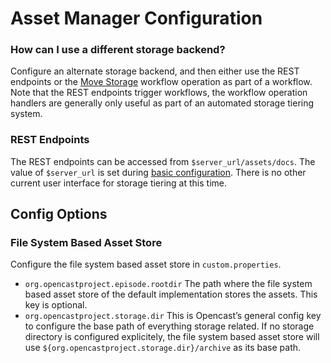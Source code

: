Asset Manager Configuration
===========================

### How can I use a different storage backend?

Configure an alternate storage backend, and then either use the REST endpoints or the 
[Move Storage](../workflowoperationhandlers/move-storage-woh.md) workflow operation as part of a workflow.  Note that
the REST endpoints trigger workflows, the workflow operation handlers are generally only useful as part of an automated
storage tiering system.


### REST Endpoints

The REST endpoints can be accessed from `$server_url/assets/docs`. The value of `$server_url` is set during
[basic configuration](basic.md). There is no other current user interface for storage tiering at this time.

Config Options
--------------

### File System Based Asset Store

Configure the file system based asset store in `custom.properties`.

- `org.opencastproject.episode.rootdir`
   The path where the file system based asset store of the default implementation stores the assets. This key is optional.
- `org.opencastproject.storage.dir`
  This is Opencast’s general config key to configure the base path of everything storage related.
  If no storage directory is configured explicitely, the file system based asset store will use
  `${org.opencastproject.storage.dir}/archive` as its base path.


